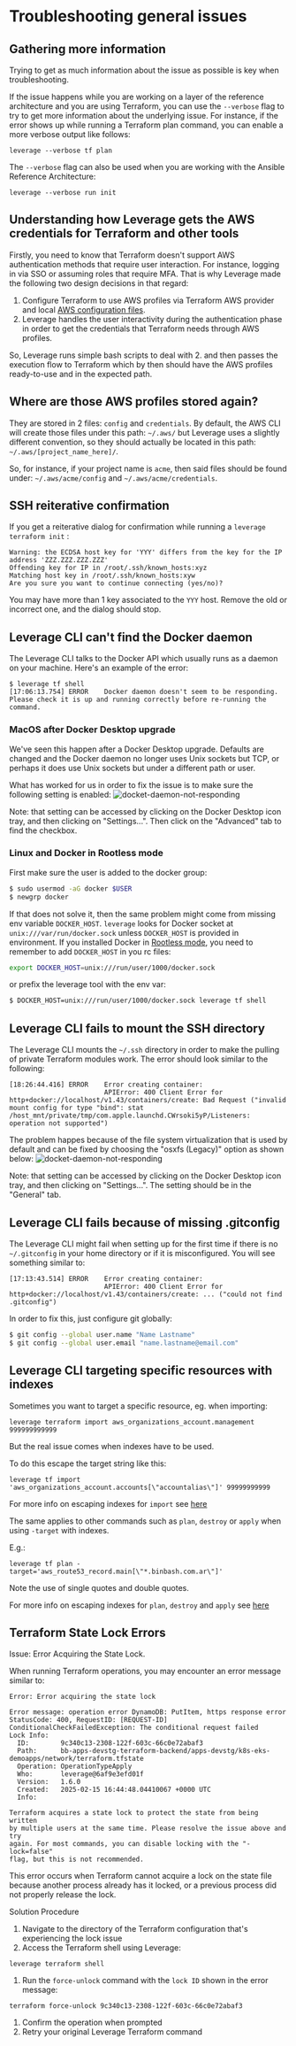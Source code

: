 # Troubleshooting general issues

## Gathering more information
Trying to get as much information about the issue as possible is key when troubleshooting.

If the issue happens while you are working on a layer of the reference architecture and you are using Terraform, you can use the `--verbose` flag to try to get more information about the underlying issue.
For instance, if the error shows up while running a Terraform plan command, you can enable a more verbose output like follows:
```
leverage --verbose tf plan
```

The `--verbose` flag can also be used when you are working with the Ansible Reference Architecture:
```
leverage --verbose run init
```

## Understanding how Leverage gets the AWS credentials for Terraform and other tools
Firstly, you need to know that Terraform doesn't support AWS authentication methods that require user interaction. For instance, logging in via SSO or assuming roles that require MFA. That is why Leverage made the following two design decisions in that regard:

1. Configure Terraform to use AWS profiles via Terraform AWS provider and local [AWS configuration files](https://docs.aws.amazon.com/cli/latest/userguide/cli-configure-files.html).
2. Leverage handles the user interactivity during the authentication phase in order to get the credentials that Terraform needs through AWS profiles.

So, Leverage runs simple bash scripts to deal with 2. and then passes the execution flow to Terraform which by then should have the AWS profiles ready-to-use and in the expected path.

## Where are those AWS profiles stored again?
They are stored in 2 files: `config` and `credentials`.
By default, the AWS CLI will create those files under this path: `~/.aws/` but Leverage uses a slightly different convention, so they should actually be located in this path: `~/.aws/[project_name_here]/`.

So, for instance, if your project name is `acme`, then said files should be found under: `~/.aws/acme/config` and `~/.aws/acme/credentials`.

## SSH reiterative confirmation

If you get a reiterative dialog for confirmation while running a `leverage terraform init` :
```
Warning: the ECDSA host key for 'YYY' differs from the key for the IP address 'ZZZ.ZZZ.ZZZ.ZZZ'
Offending key for IP in /root/.ssh/known_hosts:xyz
Matching host key in /root/.ssh/known_hosts:xyw
Are you sure you want to continue connecting (yes/no)?
```
You may have more than 1 key associated to the `YYY` host. Remove the old or incorrect one, and the dialog should stop.

## Leverage CLI can't find the Docker daemon

The Leverage CLI talks to the Docker API which usually runs as a daemon on your machine. Here's an example of the error:
```
$ leverage tf shell
[17:06:13.754] ERROR    Docker daemon doesn't seem to be responding. Please check it is up and running correctly before re-running the command.
```

### MacOS after Docker Desktop upgrade

We've seen this happen after a Docker Desktop upgrade. Defaults are changed and the Docker daemon no longer uses Unix sockets but TCP, or perhaps it does use Unix sockets but under a different path or user.

What has worked for us in order to fix the issue is to make sure the following setting is enabled:
![docket-daemon-not-responding](/assets/images/screenshots/leverage-docket-desktop-daemon-issue.png "Docker daemon not responding")

Note: that setting can be accessed by clicking on the Docker Desktop icon tray, and then clicking on "Settings...". Then click on the "Advanced" tab to find the checkbox.

### Linux and Docker in Rootless mode

First make sure the user is added to the docker group: 

```bash
$ sudo usermod -aG docker $USER
$ newgrp docker
```

If that does not solve it, then the same problem might come from missing env variable `DOCKER_HOST`. `leverage` looks for Docker socket at `unix:///var/run/docker.sock` unless `DOCKER_HOST` is provided in environment. If you installed Docker in [Rootless mode](https://docs.docker.com/engine/security/rootless/), you need to remember to add `DOCKER_HOST` in you rc files:
```bash
export DOCKER_HOST=unix:///run/user/1000/docker.sock
```
or prefix the leverage tool with the env var:
```bash
$ DOCKER_HOST=unix:///run/user/1000/docker.sock leverage tf shell
```

## Leverage CLI fails to mount the SSH directory

The Leverage CLI mounts the `~/.ssh` directory in order to make the pulling of private Terraform modules work. The error should look similar to the following:
```
[18:26:44.416] ERROR    Error creating container:
                        APIError: 400 Client Error for http+docker://localhost/v1.43/containers/create: Bad Request ("invalid mount config for type "bind": stat /host_mnt/private/tmp/com.apple.launchd.CWrsoki5yP/Listeners: operation not supported")
```

The problem happes because of the file system virtualization that is used by default and can be fixed by choosing the "osxfs (Legacy)" option as shown below:
![docket-daemon-not-responding](/assets/images/screenshots/leverage-docket-desktop-file-system.png "Docker daemon not responding")

Note: that setting can be accessed by clicking on the Docker Desktop icon tray, and then clicking on "Settings...". The setting should be in the "General" tab.

## Leverage CLI fails because of missing .gitconfig

The Leverage CLI might fail when setting up for the first time if there is no `~/.gitconfig` in your home directory or if it is misconfigured. You will see something similar to: 

```
[17:13:43.514] ERROR    Error creating container:
                        APIError: 400 Client Error for http+docker://localhost/v1.43/containers/create: ... ("could not find .gitconfig")
```

In order to fix this, just configure git globally: 

```bash
$ git config --global user.name "Name Lastname"
$ git config --global user.email "name.lastname@email.com"
```
## Leverage CLI targeting specific resources with indexes

Sometimes you want to target a specific resource, eg. when importing:

```shell
leverage terraform import aws_organizations_account.management 999999999999
```

But the real issue comes when indexes have to be used.

To do this escape the target string like this:

```shell
leverage tf import 'aws_organizations_account.accounts[\"accountalias\"]' 99999999999
```

For more info on escaping indexes for `import` see [here](../../leverage-cli/reference/terraform/#import)

The same applies to other commands such as `plan`, `destroy` or `apply` when using `-target` with indexes.

E.g.:

```shell
leverage tf plan -target='aws_route53_record.main[\"*.binbash.com.ar\"]'
```

Note the use of single quotes and double quotes.

For more info on escaping indexes for `plan`, `destroy` and `apply` see [here](../../leverage-cli/reference/terraform/#plan)




## Terraform State Lock Errors

Issue: Error Acquiring the State Lock.

When running Terraform operations, you may encounter an error message similar to:

```
Error: Error acquiring the state lock

Error message: operation error DynamoDB: PutItem, https response error StatusCode: 400, RequestID: [REQUEST-ID]
ConditionalCheckFailedException: The conditional request failed
Lock Info:
  ID:        9c340c13-2308-122f-603c-66c0e72abaf3
  Path:      bb-apps-devstg-terraform-backend/apps-devstg/k8s-eks-demoapps/network/terraform.tfstate
  Operation: OperationTypeApply
  Who:       leverage@6af9e3efd01f
  Version:   1.6.0
  Created:   2025-02-15 16:44:48.04410067 +0000 UTC
  Info:      

Terraform acquires a state lock to protect the state from being written
by multiple users at the same time. Please resolve the issue above and try
again. For most commands, you can disable locking with the "-lock=false"
flag, but this is not recommended.
```

This error occurs when Terraform cannot acquire a lock on the state file because another process already has it locked, or a previous process did not properly release the lock.

Solution Procedure

1. Navigate to the directory of the Terraform configuration that's experiencing the lock issue
1. Access the Terraform shell using Leverage:
```shell
leverage terraform shell
```
1. Run the `force-unlock` command with the `lock ID` shown in the error message:
```shell
terraform force-unlock 9c340c13-2308-122f-603c-66c0e72abaf3
```
1. Confirm the operation when prompted
1. Retry your original Leverage Terraform command
